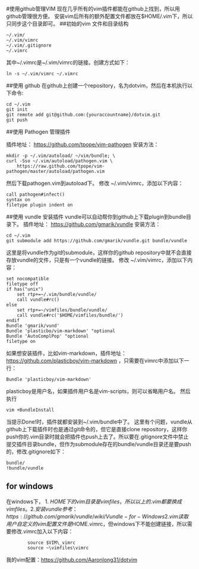 #使用github管理VIM
现在几乎所有的vim插件都能在github上找到，所以用github管理很方便。
安装vim后所有的额外配置文件都放在$HOME/.vim下，所以只同步这个目录即可。
##初始的vim 文件和目录结构

    ~/.vim/
    ~/.vim/vimrc
    ~/.vim/.gitignore
    ~/.vimrc
其中~/.vimrc是~/.vim/vimrc的链接。创建方式如下：
    
    ln -s ~/.vim/vimrc ~/.vimrc

##使用 github
在github上创建一个repository，名为dotvim，然后在本机执行以下命令:

    cd ~/.vim
    git init
    git remote add git@github.com:{youraccountname}/dotvim.git
    git push

##使用 Pathogen 管理插件

插件地址： https://github.com/tpope/vim-pathogen
安装方法： 

    mkdir -p ~/.vim/autoload/ ~/vim/bundle; \
    curl -Sso ~/.vim/autoload/pathogen.vim \
        https://raw.github.com/tpope/vim-pathogen/master/autoload/pathogen.vim

然后下载pathogen.vim到autoload下。
修改 ~/.vim/vimrc，添加以下内容：

    call pathogen#infect()
    syntax on
    filetype plugin indent on

##使用 vundle 安装插件
vundle可以自动帮你到github上下载plugin到bundle目录下。
插件地址： https://github.com/gmarik/vundle
安装方法： 

    cd ~/.vim
    git submodule add https://github.com/gmarik/vundle.git bundle/vundle

这里是将vundle作为git的submodule，这样你的github repository中就不会直接存放vundle的文件，只是有一个vundle的链接。
修改 ~/.vim/vimrc，添加以下内容：

    set nocompatible
    filetype off
    if has("unix")
        set rtp+=~/.vim/bundle/vundle/
        call vundle#rc()
    else 
        set rtp+=~/vimfiles/bundle/vundle/
        call vundle#rc('$HOME/vimfiles/bundle/')
    endif
    Bundle 'gmarik/vund'
    Bundle 'plasticbo/vim-markdown' "optional
    Bundle 'AutoComplPop' "optional
    filetype on

如果想安装插件，比如vim-markdown，插件地址：https://github.com/plasticboy/vim-markdown ，只需要在vimrc中添加以下一行：

    Bundle 'plasticboy/vim-markdown'
plasticboy是用户名，如果插件用户名是vim-scripts，则可以省略用户名。
然后执行

    vim +BundleInstall

当提示Done!时，插件就都安装到~/.vim/bundle中了。
这里有个问题，vundle从github上下载插件时也是通过git命令的，但它是直接clone repository，这样你push你的.vim目录时就会把插件也push上去了。所以要在.gitignore文件中禁止提交插件目录bundle，但作为submodule存在的bundle/vundle目录还是要push的，修改.gitignore如下：

    bundle/
    !bundle/vundle

## for windows
在windows下， 
    1. $HOME下的vim目录是vimfiles，所以以上的.vim都要换成vimfiles。
    2. 安装vundle参考：https://github.com/gmarik/vundle/wiki/Vundle-for-Windows
    2. vim读取用户自定义的vim配置文件是$HOME\.vimrc，但windows下不能创建链接，所以需要修改.vimrc加入以下内容：

            source $VIM\_vimrc
            source ~\vimfiles\vimrc

我的vim配置：https://github.com/Aaronlong31/dotvim
